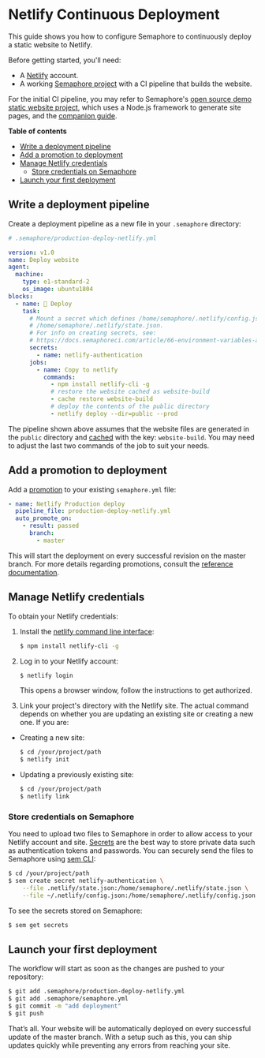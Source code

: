 # Netlify Continuous Deployment

This guide shows you how to configure Semaphore to continuously deploy a
static website to Netlify.

Before getting started, you'll need:

  - A [Netlify](https://netlify.com) account.
  - A working
    [Semaphore project](https://docs.semaphoreci.com/article/63-your-first-project)
    with a CI pipeline that builds the website.

For the initial CI pipeline, you may refer to Semaphore's [open source demo
static website project][demo-project], which uses a Node.js framework to generate site
pages, and the [companion guide][static-website-guide].

**Table of contents**

- [Write a deployment pipeline](#write-a-deployment-pipeline)
- [Add a promotion to deployment](#add-a-promotion-to-deployment)
- [Manage Netlify credentials](#manage-netlify-credentials)
  - [Store credentials on Semaphore](#store-credentials-on-semaphore)
- [Launch your first deployment](#launch-your-first-deployment)

## Write a deployment pipeline

Create a deployment pipeline as a new file in your `.semaphore` directory:

``` yaml
# .semaphore/production-deploy-netlify.yml

version: v1.0
name: Deploy website
agent:
  machine:
    type: e1-standard-2
    os_image: ubuntu1804
blocks:
  - name: 🏁 Deploy
    task:
      # Mount a secret which defines /home/semaphore/.netlify/config.json and
      # /home/semaphore/.netlify/state.json.
      # For info on creating secrets, see:
      # https://docs.semaphoreci.com/article/66-environment-variables-and-secrets
      secrets:
        - name: netlify-authentication
      jobs:
        - name: Copy to netlify
          commands:
            - npm install netlify-cli -g
            # restore the website cached as website-build
            - cache restore website-build
            # deploy the contents of the public directory
            - netlify deploy --dir=public --prod
```

The pipeline shown above assumes that the website files are generated in
the `public` directory and
[cached](https://docs.semaphoreci.com/article/54-toolbox-reference#cache)
with the key: `website-build`. You may need to adjust the last two
commands of the job to suit your needs.

## Add a promotion to deployment

Add a
[promotion](https://docs.semaphoreci.com/article/67-deploying-with-promotions)
to your existing `semaphore.yml` file:

``` yaml
- name: Netlify Production deploy
  pipeline_file: production-deploy-netlify.yml
  auto_promote_on:
    - result: passed
      branch:
        - master
```

This will start the deployment on every successful revision on the
master branch. For more details regarding promotions, consult the
[reference
documentation](https://docs.semaphoreci.com/article/50-pipeline-yaml#promotions).

## Manage Netlify credentials

To obtain your Netlify credentials:

1.  Install the [netlify command line
    interface](https://www.netlify.com/docs/cli/):
    
    ``` bash
    $ npm install netlify-cli -g
    ```

2.  Log in to your Netlify account:
    
    ``` bash
    $ netlify login
    ```
    
    This opens a browser window, follow the instructions to get
    authorized.

3.  Link your project's directory with the Netlify site. The actual
    command depends on whether you are updating an existing site or
    creating a new one. If you are:
    
- Creating a new site:
    
    ``` bash
    $ cd /your/project/path
    $ netlify init
    ```

- Updating a previously existing site:
    
    ``` bash
    $ cd /your/project/path
    $ netlify link
    ```

### Store credentials on Semaphore

You need to upload two files to Semaphore in order to allow access to
your Netlify account and site.
[Secrets](https://docs.semaphoreci.com/article/66-environment-variables-and-secrets)
are the best way to store private data such as authentication tokens and
passwords. You can securely send the files to Semaphore using [sem
CLI](https://docs.semaphoreci.com/article/53-sem-reference):

``` bash
$ cd /your/project/path
$ sem create secret netlify-authentication \
    --file .netlify/state.json:/home/semaphore/.netlify/state.json \
    --file ~/.netlify/config.json:/home/semaphore/.netlify/config.json
```

To see the secrets stored on Semaphore:

``` bash
$ sem get secrets
```

## Launch your first deployment

The workflow will start as soon as the changes are pushed to your
repository:

``` bash
$ git add .semaphore/production-deploy-netlify.yml
$ git add .semaphore/semaphore.yml
$ git commit -m "add deployment"
$ git push
```

That’s all. Your website will be automatically deployed on every
successful update of the master branch. With a setup such as this, you can
ship updates quickly while preventing any errors from reaching your site.

[demo-project]: https://github.com/semaphoreci-demos/semaphore-demo-static-website
[static-website-guide]: https://docs.semaphoreci.com/article/97-continuous-deployment-static-website
